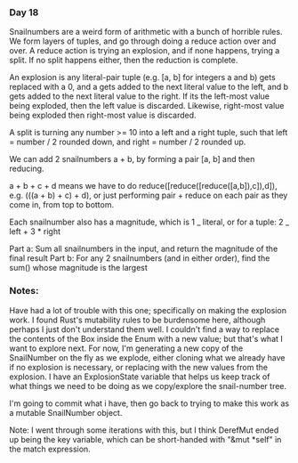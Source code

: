 ### Day 18

Snailnumbers are a weird form of arithmetic with a bunch of horrible rules. We form layers of tuples, and go
through doing a reduce action over and over. A reduce action is trying an explosion, and if none happens, trying a split. If no split happens either, then the
reduction is complete.

An explosion is any literal-pair tuple (e.g. [a, b] for integers a and b) gets replaced with a 0, and a gets added to the next literal value to the left, and b gets
added to the next literal value to the right. If its the left-most value being exploded, then the left value is discarded. Likewise, right-most value being exploded then
right-most value is discarded.

A split is turning any number >= 10 into a left and a right tuple, such that left = number / 2 rounded down, and right = number / 2 rounded up.

We can add 2 snailnumbers a + b, by forming a pair [a, b] and then reducing.

a + b + c + d means we have to do reduce([reduce([reduce([a,b]),c]),d]), e.g. (((a + b) + c) + d), or just performing pair + reduce on each pair as they come in, from top to bottom.

Each snailnumber also has a magnitude, which is 1 _ literal, or for a tuple: 2 _ left + 3 \* right

Part a: Sum all snailnumbers in the input, and return the magnitude of the final result
Part b: For any 2 snailnumbers (and in either order), find the sum() whose magnitude is the largest

### Notes:
Have had a lot of trouble with this one; specifically on making the explosion work. I found Rust's mutability rules to be burdensome here, although
perhaps I just don't understand them well. I couldn't find a way to replace the contents of the Box inside the Enum with a new value; but that's what
I want to explore next. For now, I'm generating a new copy of the SnailNumber on the fly as we explode, either cloning what we already have if no
explosion is necessary, or replacing with the new values from the explosion. I have an ExplosionState variable that helps us keep track of what things
we need to be doing as we copy/explore the snail-number tree.

I'm going to commit what i have, then go back to trying to make this work as a mutable SnailNumber object.

Note: I went through some iterations with this, but I think DerefMut ended up being the key variable, which can be short-handed with "&mut *self" in the match
expression.
